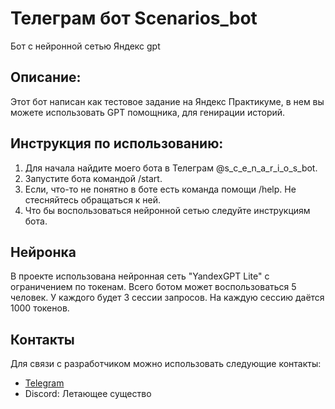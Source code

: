 # Телеграм бот Scenarios_bot

Бот с нейронной сетью Яндекс gpt

## Описание:

 Этот бот написан как тестовое задание на Яндекс Практикуме, в нем вы можете использовать GPT помощника, для генирации историй.

## Инструкция по использованию:

1. Для начала найдите моего бота в Телеграм @s_c_e_n_a_r_i_o_s_bot.
2. Запустите бота командой /start.
3. Если, что-то не понятно в боте есть команда помощи /help.
   Не стесняйтесь обращаться к ней.
4. Что бы воспользоваться нейронной сетью следуйте инструкциям бота.

## Нейронка

В проекте использована нейронная сеть "YandexGPT Lite" с ограничением по токенам.
Всего ботом может воспользоваться 5 человек. У каждого будет 3 сессии запросов. На каждую сессию даётся 1000 токенов.


## Контакты

Для связи с разработчиком можно использовать следующие контакты:

- [Telegram](https://t.me/flying_creature)
- Discord: Летающее существо


